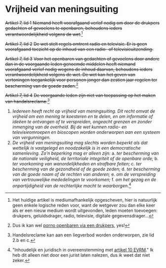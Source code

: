 # Vrijheid van meningsuiting
~~Artikel 7, lid 1~~
~~Niemand heeft voorafgaand verlof nodig om door de drukpers gedachten of gevoelens te openbaren, behoudens ieders verantwoordelijkheid volgens de wet.~~[^1]

~~Artikel 7, lid 2~~
~~De wet stelt regels omtrent radio en televisie. Er is geen voorafgaand toezicht op de inhoud van een radio- of televisieuitzending.~~

~~Artikel 7, lid 3~~
~~Voor het openbaren van gedachten of gevoelens door andere dan in de voorgaande leden genoemde middelen heeft niemand voorafgaand verlof nodig wegens de inhoud daarvan, behoudens ieders verantwoordelijkheid volgens de wet. De wet kan het geven van vertoningen toegankelijk voor personen jonger dan zestien jaar regelen ter bescherming van de goede zeden.~~[^2]

~~Artikel 7, lid 4~~
~~De voorgaande leden zijn niet van toepassing op het maken van handelsreclame.~~[^3]

1. *Iedereen heeft recht op vrijheid van meningsuiting. Dit recht omvat de vrijheid om een mening te koesteren en te delen, en om informatie of ideëen te ontvangen of te verspreiden, ongeacht grenzen en zonder inmenging van de overheid.*
   *Bij de wet kunnen radio- en televisieomroepen en bioscopen worden onderworpen aan een systeem van vergunningen.*
2. *De vrijheid van meningsuiting mag slechts worden beperkt als dat wettelijk is vastgelegd en noodzakelijk is in een democratische samenleving. Zo'n beperking mag er alleen zijn:*
 a. *ter bescherming van de nationale veiligheid, de territoriale integriteit of de openbare orde;*
 b. *ter voorkoming van wanordelijkheden en strafbare feiten;*
 c. *ter bescherming van de gezondheid of de goede zeden;*
 d. *ter bescherming van de goede naam of de rechten van anderen;*
 e. *om de verspreiding van vertrouwelijke mededelingen te voorkomen;*
 f. *om het gezag en de onpartijdigheid van de rechterlijke macht te waarborgen.*[^4]

[^1]: Het huidige artikel is mediumafhankelijk opgescheven, hier is natuurlijk geen enkele logische reden voor, want de wetgever zou dan elke keer als er een nieuw medium wordt uitgevonden, leden moeten toevoegen: drukpers, geluidsdrager, radio, televisie, digitale gegevensdrager…
[^2]: Dus ik kan wel [porno openbaren via een drukpers](https://www.youtube.com/watch?v=Fvk9-9H2KbE&list=PLkpmyFy3uw_rmtiwizvpsCdaBeG9r88TU&index=9), yes!
[^3]: Handelsreclame kan aan een liegverbod worden onderworpen, zie lid 2.b en c.
[^4]: "Inhoudelijk en juridisch in overeenstemming met [artikel 10 EVRM](https://wetten.overheid.nl/BWBV0001000/2010-06-10#Verdrag_2_Verdragtekst_TiteldeelI_Artikel10)." Ik heb dit alleen niet door een jurist laten nalezen, dus ik weet dat niet zeker.

